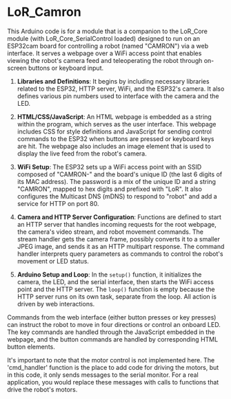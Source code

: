 # LoR_Camron

This Arduino code is for a module that is a companion to the LoR_Core module (with LoR_Core_SerialControl loaded) designed to run on an ESP32cam board for controlling a robot (named "CAMRON") via a web interface. It serves a webpage over a WiFi access point that enables viewing the robot's camera feed and teleoperating the robot through on-screen buttons or keyboard input.

1. **Libraries and Definitions**: It begins by including necessary libraries related to the ESP32, HTTP server, WiFi, and the ESP32's camera. It also defines various pin numbers used to interface with the camera and the LED.

2. **HTML/CSS/JavaScript**: An HTML webpage is embedded as a string within the program, which serves as the user interface. This webpage includes CSS for style definitions and JavaScript for sending control commands to the ESP32 when buttons are pressed or keyboard keys are hit. The webpage also includes an image element that is used to display the live feed from the robot's camera.

3. **WiFi Setup**: The ESP32 sets up a WiFi access point with an SSID composed of "CAMRON-" and the board's unique ID (the last 6 digits of its MAC address). The password is a mix of the unique ID and a string "CAMRON", mapped to hex digits and prefixed with "LoR". It also configures the Multicast DNS (mDNS) to respond to "robot" and add a service for HTTP on port 80.

4. **Camera and HTTP Server Configuration**: Functions are defined to start an HTTP server that handles incoming requests for the root webpage, the camera's video stream, and robot movement commands. The stream handler gets the camera frame, possibly converts it to a smaller JPEG image, and sends it as an HTTP multipart response. The command handler interprets query parameters as commands to control the robot's movement or LED status.

5. **Arduino Setup and Loop**: In the `setup()` function, it initializes the camera, the LED, and the serial interface, then starts the WiFi access point and the HTTP server. The `loop()` function is empty because the HTTP server runs on its own task, separate from the loop. All action is driven by web interactions. 

Commands from the web interface (either button presses or key presses) can instruct the robot to move in four directions or control an onboard LED. The key commands are handled through the JavaScript embedded in the webpage, and the button commands are handled by corresponding HTML button elements.

It's important to note that the motor control is not implemented here. The 'cmd_handler' function is the place to add code for driving the motors, but in this code, it only sends messages to the serial monitor. For a real application, you would replace these messages with calls to functions that drive the robot's motors.
